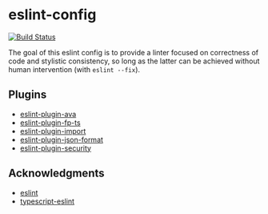 # eslint-config

[![Build Status]](https://github.com/EricCrosson/eslint-config/actions/workflows/release.yml)

[build status]: https://github.com/EricCrosson/eslint-config/actions/workflows/release.yml/badge.svg?event=push

The goal of this eslint config is to provide a linter focused on correctness of code and
stylistic consistency, so long as the latter can be achieved without human intervention
(with `eslint --fix`).

## Plugins

- [eslint-plugin-ava](https://github.com/avajs/eslint-plugin-ava)
- [eslint-plugin-fp-ts](https://github.com/buildo/eslint-plugin-fp-ts)
- [eslint-plugin-import](https://github.com/benmosher/eslint-plugin-import)
- [eslint-plugin-json-format](https://github.com/Bkucera/eslint-plugin-json-format)
- [eslint-plugin-security](https://github.com/nodesecurity/eslint-plugin-security)

## Acknowledgments

- [eslint](https://github.com/eslint/eslint)
- [typescript-eslint](https://github.com/typescript-eslint/typescript-eslint)
